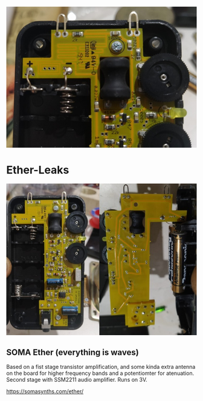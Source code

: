 ![Inside the SOMA Ether](https://github.com/GenericLab/o--Indosluch.EM--o/raw/main/sources/SOMA-EtherLeaks/Ether_antenna.jpg)

# Ether-Leaks

![Inside the SOMA Ether](https://github.com/GenericLab/o--Indosluch.EM--o/raw/main/sources/SOMA-EtherLeaks/Ether_insides.jpg)

## SOMA Ether (everything is waves)

Based on a fist stage transistor amplification, and some kinda extra antenna on the board for higher frequency bands and a potentiomter for atenuation. Second stage with SSM2211 audio amplifier. Runs on 3V.

https://somasynths.com/ether/

